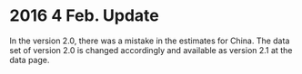 # 2016 4 Feb. Update
<p>In the version 2.0, there was a mistake in the estimates for China. The data set of version 2.0 is changed accordingly and available as version 2.1 at the data page.</p>

